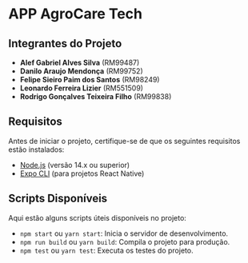 # APP AgroCare Tech

## Integrantes do Projeto

- **Alef Gabriel Alves Silva** (RM99487)
- **Danilo Araujo Mendonça** (RM99752)
- **Felipe Sieiro Paim dos Santos** (RM98249)
- **Leonardo Ferreira Lizier** (RM551509)
- **Rodrigo Gonçalves Teixeira Filho** (RM99838)

## Requisitos

Antes de iniciar o projeto, certifique-se de que os seguintes requisitos estão instalados:

- [Node.js](https://nodejs.org/) (versão 14.x ou superior)
- [Expo CLI](https://docs.expo.dev/get-started/installation/) (para projetos React Native)


## Scripts Disponíveis

Aqui estão alguns scripts úteis disponíveis no projeto:

* `npm start` ou `yarn start`: Inicia o servidor de desenvolvimento.
* `npm run build` ou `yarn build`: Compila o projeto para produção.
* `npm test` ou `yarn test`: Executa os testes do projeto.
